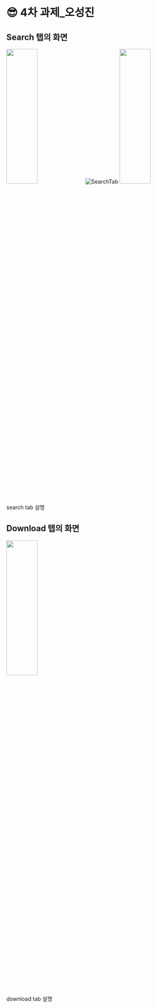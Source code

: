 😎 4차 과제_오성진
===============
Search 탭의 화면
-------------
<img src="/Users/oseongjin/Desktop/SearchTab.png" width="40%" height="30%"></img>
![SearchTab](https://github.com/2nd-PARD-iOS-PART/iOS_SungJinOh/assets/103707815/961b9599-acb5-470a-b6a5-2c1d1fa448c5)
<img src="/Users/oseongjin/Desktop/SearchTab2.png" width="40%" height="30%"></img>

search tab 설명


Download 탭의 화면
-------------
<img src="/Users/oseongjin/Desktop/DownloadTab.png" width="40%" height="30%"></img>

download tab 설명



